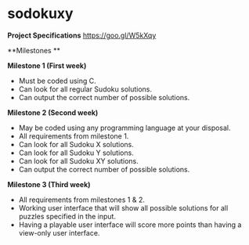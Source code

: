# sodokuxy

**Project Specifications**
https://goo.gl/W5kXqy

**Milestones **

**Milestone 1 (First week)** 
* Must be coded using C.
* Can look for all regular Sudoku solutions.
* Can output the correct number of possible solutions.

**Milestone 2 (Second week)**
* May be coded using any programming language at your disposal.
* All requirements from milestone 1.
* Can look for all Sudoku X solutions.
* Can look for all Sudoku Y solutions.
* Can look for all Sudoku XY solutions.
* Can output the correct number of possible solutions.

**Milestone 3 (Third week)**
* All requirements from milestones 1 & 2.
* Working user interface that will show all possible solutions for all puzzles specified in the input.
* Having a playable user interface will score more points than having a view-only user interface.
